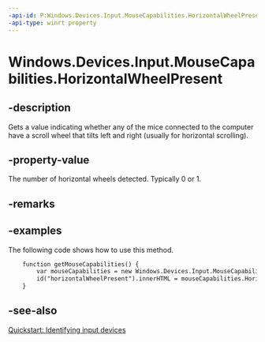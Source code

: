 ```yaml
---
-api-id: P:Windows.Devices.Input.MouseCapabilities.HorizontalWheelPresent
-api-type: winrt property
---
```


<!-- Property syntax
public int HorizontalWheelPresent { get; }
-->

# Windows.Devices.Input.MouseCapabilities.HorizontalWheelPresent

## -description
Gets a value indicating whether any of the mice connected to the computer have a scroll wheel that tilts left and right (usually for horizontal scrolling).

## -property-value
The number of horizontal wheels detected. Typically 0 or 1.

## -remarks


## -examples
The following code shows how to use this method.

```html
    function getMouseCapabilities() {
        var mouseCapabilities = new Windows.Devices.Input.MouseCapabilities();
        id("horizontalWheelPresent").innerHTML = mouseCapabilities.HorizontalWheelPresent;
    }
```



## -see-also
[Quickstart: Identifying input devices](/windows/uwp/design/input/identify-input-devices)